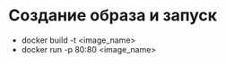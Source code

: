 # Создание образа и запуск
* docker build -t <image_name> <directory> 
* docker run -p 80:80 <image_name> 
